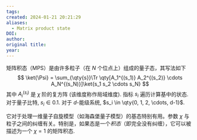 ```yaml
---
tags: 
created: 2024-01-21 20:21:29
aliases:
  - Matrix product state
DOI: 
author: 
original title: 
year:
---
```

矩阵积态（MPS）是由许多粒子（在 $N$ 个位点上）组成的量子态，其写法如下
$$
\ket{\Psi} = \sum_{\qty{s}}\Tr \qty[A_1^{(s_1)} A_2^{(s_2)} \cdots A_N^{(s_N)}]\ket{s_1 s_2 \cdots s_N}
$$
其中 $A_i^{(s_i)}$ 是 $\chi$ 阶的复方阵 (该维度称作局域维度). 指标 $s_i$ 遍历计算基中的状态. 对于量子比特, $s_i \in \qty{0,1}$. 对于 $d$-能级系统, $s_i \in \qty{0, 1, 2, \cdots, d-1}$.

它对于处理一维量子自旋模型（如海森堡量子模型）的基态特别有用。参数 $\chi$ 与粒子之间的纠缠有关。特别是，如果态是一个*积态*（即完全没有纠缠），它可以被描述为一个 $\chi = 1$ 的矩阵积态.

